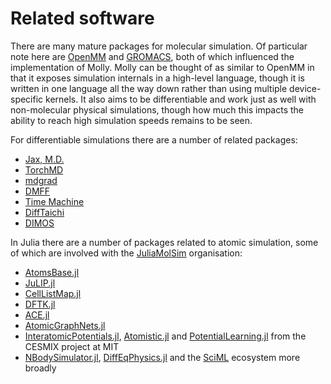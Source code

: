# Related software

There are many mature packages for molecular simulation.
Of particular note here are [OpenMM](https://openmm.org) and [GROMACS](https://www.gromacs.org), both of which influenced the implementation of Molly.
Molly can be thought of as similar to OpenMM in that it exposes simulation internals in a high-level language, though it is written in one language all the way down rather than using multiple device-specific kernels.
It also aims to be differentiable and work just as well with non-molecular physical simulations, though how much this impacts the ability to reach high simulation speeds remains to be seen.

For differentiable simulations there are a number of related packages:
- [Jax, M.D.](https://github.com/google/jax-md)
- [TorchMD](https://github.com/torchmd/torchmd)
- [mdgrad](https://github.com/torchmd/mdgrad)
- [DMFF](https://github.com/deepmodeling/DMFF)
- [Time Machine](https://github.com/proteneer/timemachine)
- [DiffTaichi](https://github.com/taichi-dev/difftaichi)
- [DIMOS](https://github.com/nec-research/DIMOS)

In Julia there are a number of packages related to atomic simulation, some of which are involved with the [JuliaMolSim](https://juliamolsim.github.io) organisation:
- [AtomsBase.jl](https://github.com/JuliaMolSim/AtomsBase.jl)
- [JuLIP.jl](https://github.com/JuliaMolSim/JuLIP.jl)
- [CellListMap.jl](https://github.com/m3g/CellListMap.jl)
- [DFTK.jl](https://github.com/JuliaMolSim/DFTK.jl)
- [ACE.jl](https://github.com/ACEsuit/ACE.jl)
- [AtomicGraphNets.jl](https://github.com/Chemellia/AtomicGraphNets.jl)
- [InteratomicPotentials.jl](https://github.com/cesmix-mit/InteratomicPotentials.jl), [Atomistic.jl](https://github.com/cesmix-mit/Atomistic.jl) and [PotentialLearning.jl](https://github.com/cesmix-mit/PotentialLearning.jl) from the CESMIX project at MIT
- [NBodySimulator.jl](https://github.com/SciML/NBodySimulator.jl), [DiffEqPhysics.jl](https://github.com/SciML/DiffEqPhysics.jl) and the [SciML](https://sciml.ai) ecosystem more broadly
